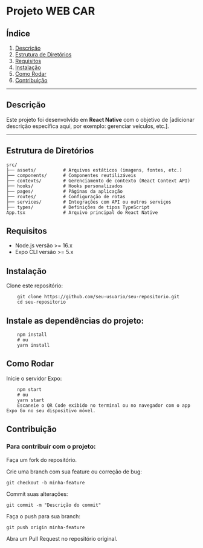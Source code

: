 # Projeto WEB CAR

## Índice
1. [Descrição](#descrição)
2. [Estrutura de Diretórios](#estrutura-de-diretórios)
3. [Requisitos](#requisitos)
4. [Instalação](#instalação)
5. [Como Rodar](#como-rodar)
6. [Contribuição](#contribuição)

---

## Descrição
Este projeto foi desenvolvido em **React Native** com o objetivo de [adicionar descrição específica aqui, por exemplo: gerenciar veículos, etc.].

---

## Estrutura de Diretórios
```plaintext
src/
├── assets/          # Arquivos estáticos (imagens, fontes, etc.)
├── components/      # Componentes reutilizáveis
├── contexts/        # Gerenciamento de contexto (React Context API)
├── hooks/           # Hooks personalizados
├── pages/           # Páginas da aplicação
├── routes/          # Configuração de rotas
├── services/        # Integrações com API ou outros serviços
├── types/           # Definições de tipos TypeScript
App.tsx              # Arquivo principal do React Native
```

## Requisitos
* Node.js versão >= 16.x
* Expo CLI versão >= 5.x

## Instalação
Clone este repositório:

```
    git clone https://github.com/seu-usuario/seu-repositorio.git
    cd seu-repositorio
```

## Instale as dependências do projeto:
```
    npm install
    # ou
    yarn install
```

## Como Rodar
Inicie o servidor Expo:
```
    npm start
    # ou
    yarn start
    Escaneie o QR Code exibido no terminal ou no navegador com o app Expo Go no seu dispositivo móvel.
```

## Contribuição
### Para contribuir com o projeto:

Faça um fork do repositório.

Crie uma branch com sua feature ou correção de bug:
```
git checkout -b minha-feature
```

Commit suas alterações:
```
git commit -m "Descrição do commit"
```

Faça o push para sua branch:

```
git push origin minha-feature
```
Abra um Pull Request no repositório original.